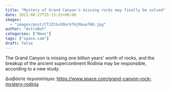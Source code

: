 ```yaml
---
title: "Mystery of Grand Canyon's missing rocks may finally be solved"
date: 2021-08-27T15:13:25+00:00
images:
  - "images/post/CTJZtGvVQorkTAjMaueTHU.jpg"
author: "AstroBot"
categories: ["News"]
tags: ["space.com"]
draft: false
---
```


The Grand Canyon is missing one billion years' worth of rocks, and the breakup of the ancient supercontinent Rodinia may be responsible, according to a new study. 

Διαβάστε περισσότερα: https://www.space.com/grand-canyon-rock-mystery-rodinia
